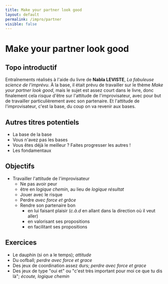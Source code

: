 ```yaml
---
title: Make your partner look good
layout: default
permalink: /impro/partner
visible: false
---
```


# Make your partner look good

## Topo introductif

Entraînements réalisés à l'aide du livre de **Nabla LEVISTE**, *La fabuleuse
science de l'imprévu*. À la base, il était prévu de travailler sur le thème
*Make your partner look good*, mais le sujet est assez court dans le livre, donc
finalement cela *risque* d'être sur l'attitude de l'improvisateur, avec pour but
de travailler particulièrement avec son partenaire. Et l'attitude de
l'improvisateur, c'est la base, du coup on va revenir aux bases.

## Autres titres potentiels

- La base de la base
- Vous n'avez pas les bases
- Vous êtes déjà le meilleur ? Faites progresser les autres !
- Les fondamentaux

## Objectifs

- Travailler l'attitude de l'improvisateur 
    - Ne pas avoir peur
    - être en *logique chemin*, au lieu de *logique résultat*
    - Jouer avec le risque
    - Perdre *avec force et grâce*
    - Rendre son partenaire bon
        - en lui faisant plaisir (*c.à.d* en allant dans la direction où il veut
          aller)
        - en valorisant ses propositions 
        - en facilitant ses propositions

## Exercices

- Le dauphin (si on a le temps); *attitude*
- Du oofball; *perdre avec force et grace*
- Des jeux de coordination assez durs; *perdre avec force et grace*
- Des jeux de type "oui et" ou "c'est très important pour moi ce que tu dis là";
  *écoute, logique chemin*
